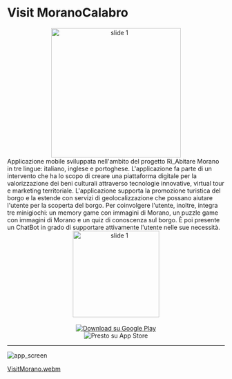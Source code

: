 # Visit MoranoCalabro
<div align="center">
  <img src="https://github.com/user-attachments/assets/0896860b-6ba3-477b-8353-69860029e7ac" alt="slide 1" width="300" /><br>
</div>
Applicazione mobile sviluppata nell'ambito del progetto Ri_Abitare Morano in tre lingue: italiano, inglese e portoghese.
L'applicazione fa parte di un intervento che ha lo scopo di creare una piattaforma digitale per la valorizzazione dei beni culturali attraverso tecnologie innovative, virtual tour e marketing territoriale. 
L'applicazione supporta la promozione turistica del borgo e la estende con servizi di geolocalizzazione che possano aiutare l'utente per la scoperta del borgo.
Per coinvolgere l'utente, inoltre, integra tre minigiochi: un memory game con immagini di Morano, un puzzle game con immagini di Morano e un quiz di conoscenza sul borgo.
È poi presente un ChatBot in grado di supportare attivamente l'utente nelle sue necessità.
<div align="center">
  <img src="https://github.com/user-attachments/assets/1d4f103f-220f-49a3-a497-651d8953856e" alt="slide 1" width="200" />
  <br><br>
  <a href="https://play.google.com/store/apps/details?id=com.spin.morano&hl=it">
    <img src="https://github.com/user-attachments/assets/7802319e-95f9-4e89-a70b-c5d92a84eb26" alt="Download su Google Play"/>
  </a>
  <br>
  <img src="https://github.com/user-attachments/assets/80b064a2-84fb-4ee1-b3f3-e5c14f18394f" alt="Presto su App Store"/>

  
</div>

---

![app_screen](https://github.com/user-attachments/assets/6ca31d44-5c6a-4610-8143-ad09c2c03c2b)



[VisitMorano.webm](https://github.com/user-attachments/assets/05941f70-12a3-4e38-8277-d682dc7bbe5a)



<!-- 
https://github.com/user-attachments/assets/57aea3ec-e66d-4066-8093-17282e2605e1
!-->









